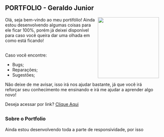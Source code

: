 ## PORTFOLIO - Geraldo Junior

<img align="right" height="200" src="https://cdn.discordapp.com/attachments/941077393697800203/977983459261825064/geraldo-junior.png">
Olá, seja bem-vindo ao meu portifólio! Ainda estou desenvolvendo algumas coisas para ele ficar 100%, porém já deixei disponível para caso você queira dar uma olhada em como está ficando!<br><br>

Caso você encontre:<br>
* Bugs;
* Reparações;
* Sugestões;

Não deixe de me avisar, isso irá nos ajudar bastante, já que você irá reforçar seu conhecimento me ensinando e irá me ajudar a aprender algo novo!

Deseja acessar por link? <a href="https://geraldojunior03.github.io/portfolio/">Clique Aqui</a>

##

### Sobre o Portfolio

Ainda estou desenvolvendo toda a parte de responsividade, por isso 

